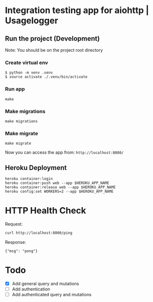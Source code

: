 # Integration testing app for aiohttp | Usagelogger

## Run the project (Development)

Note: You should be on the project root directory

### Create virtual env

```
$ python -m venv .venv
$ source activate ./.venv/bin/activate
```

### Run app

```
make
```

### Make migrations

```
make migrations
```

### Make migrate

```
make migrate
```

Now you can access the app from: `http://localhost:8080/`

## Heroku Deployment

```
heroku container:login
heroku container:push web --app $HEROKU_APP_NAME
heroku container:release web --app $HEROKU_APP_NAME
heroku config:set WORKERS=2 --app $HEROKU_APP_NAME
```

# HTTP Health Check

Request:

```bash
curl http://localhost:8000/ping
```

Response:

```
{"msg": "pong"}
```

# Todo

- [x] Add general query and mutations
- [ ] Add authentication
- [ ] Add authenticated query and mutations

